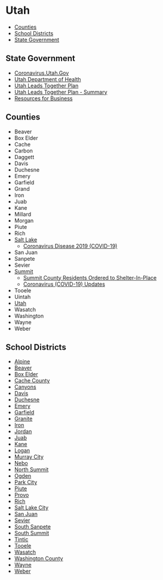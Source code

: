 # Utah

* [Counties](utah.md#counties)
* [School Districts](utah.md#school-districts)
* [State Government](utah.md#state-government)

## State Government

* [Coronavirus.Utah.Gov](https://coronavirus.utah.gov)
* [Utah Department of Health](https://health.utah.gov)
* [Utah Leads Together Plan](https://issuu.com/goed/docs/utah-leads-together-plan)
* [Utah Leads Together Plan - Summary](https://issuu.com/goed/docs/utah-leads-together-plan-summary)
* [Resources for Business](https://coronavirus.utah.gov/business/)

## Counties

* Beaver
* Box Elder
* Cache
* Carbon
* Daggett
* Davis
* Duchesne
* Emery
* Garfield
* Grand
* Iron
* Juab
* Kane
* Millard
* Morgan
* Piute
* Rich
* [Salt Lake](https://slco.org/)
  * [Coronavirus Disease 2019 (COVID-19)](https://slco.org/covid-19/)
* San Juan
* Sanpete
* Sevier
* [Summit](https://www.summitcounty.org/)
  * [Summit County Residents Ordered to Shelter-In-Place](https://coronavirus.utah.gov/summit-county-residents-ordered-to-shelter-in-place/)
  * [Coronavirus (COVID-19) Updates](https://www.summitcounty.org/1129/CoronaVirus-Updates)
* Tooele
* Uintah
* [Utah](http://www.utahcounty.gov)
* Wasatch
* Washington
* Wayne
* Weber

## School Districts

* [Alpine](https://alpineschools.org)
* [Beaver](https://www.beaver.k12.ut.us)
* [Box Elder](https://www.besd.net)
* [Cache County](https://www.ccsdut.org)
* [Canyons](http://www.canyonsdistrict.org)
* [Davis](https://www.davis.k12.ut.us)
* [Duchesne](http://www.dcsd.org)
* [Emery](https://www.emeryschools.org)
* [Garfield](https://www.garfk12.org)
* [Granite](https://www.graniteschools.org)
* [Iron](https://irondistrict.org)
* [Jordan](http://planning.jordandistrict.org)
* [Juab](https://www.juabsd.org)
* [Kane](https://kanek12.org)
* [Logan](https://www.loganschools.org)
* [Murray City](https://www.murrayschools.org)
* [Nebo](http://www.nebo.edu)
* [North Summit](https://www.nsummit.org)
* [Ogden](http://www.ogdensd.org)
* [Park City](http://www.pcschools.us)
* [Piute](https://www.piutek12.org/)
* [Provo](https://provo.edu)
* [Rich](https://www.richschool.org/)
* [Salt Lake City](http://www.slcschools.org)
* [San Juan](http://www.sjsd.org)
* [Sevier](https://www.seviersd.org)
* [South Sanpete](https://www.ssanpete.org)
* [South Summit](https://www.ssummit.org)
* [Tintic](https://www.tintic.org)
* [Tooele](https://www.tooeleschools.org)
* [Wasatch](https://www.wasatch.edu)
* [Washington County](https://www.washk12.org)
* [Wayne](https://www.waynesd.org)
* [Weber](https://wsd.net)
